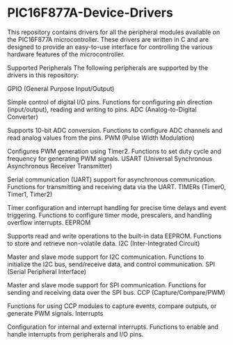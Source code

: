 # PIC16F877A-Device-Drivers
This repository contains drivers for all the peripheral modules available on the PIC16F877A microcontroller. These drivers are written in C and are designed to provide an easy-to-use interface for controlling the various hardware features of the microcontroller.

Supported Peripherals
The following peripherals are supported by the drivers in this repository:

GPIO (General Purpose Input/Output)

Simple control of digital I/O pins.
Functions for configuring pin direction (input/output), reading and writing to pins.
ADC (Analog-to-Digital Converter)

Supports 10-bit ADC conversion.
Functions to configure ADC channels and read analog values from the pins.
PWM (Pulse Width Modulation)

Configures PWM generation using Timer2.
Functions to set duty cycle and frequency for generating PWM signals.
USART (Universal Synchronous Asynchronous Receiver Transmitter)

Serial communication (UART) support for asynchronous communication.
Functions for transmitting and receiving data via the UART.
TIMERs (Timer0, Timer1, Timer2)

Timer configuration and interrupt handling for precise time delays and event triggering.
Functions to configure timer mode, prescalers, and handling overflow interrupts.
EEPROM

Supports read and write operations to the built-in data EEPROM.
Functions to store and retrieve non-volatile data.
I2C (Inter-Integrated Circuit)

Master and slave mode support for I2C communication.
Functions to initialize the I2C bus, send/receive data, and control communication.
SPI (Serial Peripheral Interface)

Master and slave mode support for SPI communication.
Functions for sending and receiving data over the SPI bus.
CCP (Capture/Compare/PWM)

Functions for using CCP modules to capture events, compare outputs, or generate PWM signals.
Interrupts

Configuration for internal and external interrupts.
Functions to enable and handle interrupts from peripherals and I/O pins.
